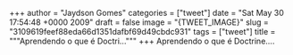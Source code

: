 
+++
author = "Jaydson Gomes"
categories = ["tweet"]
date = "Sat May 30 17:54:48 +0000 2009"
draft = false
image = "{TWEET_IMAGE}"
slug = "3109619feef88eda66d1351dafbf69d49cbdc931"
tags = ["tweet"]
title = """Aprendendo o que é Doctri..."""
+++
Aprendendo o que é Doctrine....
